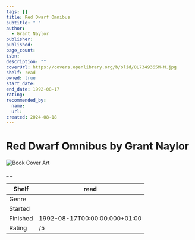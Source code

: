```yaml
---
tags: []
title: Red Dwarf Omnibus
subtitle: " "
author:
  - Grant Naylor
publisher:
published:
page_count:
isbn:
description: ""
coverUrl: https://covers.openlibrary.org/b/olid/OL7349365M-M.jpg
shelf: read
owned: true
start_date:
end_date: 1992-08-17
rating:
recommended_by:
  name:
  url:
created: 2024-08-18
---
```


# Red Dwarf Omnibus by Grant Naylor

![Book Cover Art](https://covers.openlibrary.org/b/olid/OL7349365M-M.jpg)

_ _

| Shelf | read |
| --- | --- |
| Genre |  |
| Started |  |
| Finished | 1992-08-17T00:00:00.000+01:00 |
| Rating | /5 |

